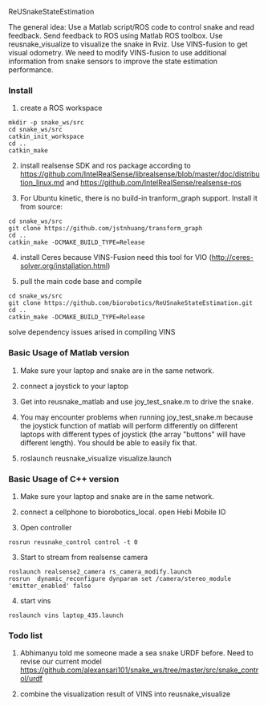 ReUSnakeStateEstimation

The general idea: Use a Matlab script/ROS code to control snake and read feedback. Send feedback to ROS using Matlab ROS toolbox. Use reusnake_visualize to visualize the snake in Rviz.
Use VINS-fusion to get visual odometry. We need to modify VINS-fusion to use additional information from snake sensors to improve the state estimation performance. 

### Install 
1. create a ROS workspace 
```shell
mkdir -p snake_ws/src
cd snake_ws/src
catkin_init_workspace
cd ..
catkin_make
```

2. install realsense SDK and ros package according to https://github.com/IntelRealSense/librealsense/blob/master/doc/distribution_linux.md
and
https://github.com/IntelRealSense/realsense-ros

3. For Ubuntu kinetic, there is no build-in tranform_graph support. Install it from source:
```shell
cd snake_ws/src
git clone https://github.com/jstnhuang/transform_graph
cd ..
catkin_make -DCMAKE_BUILD_TYPE=Release
```

4. install Ceres because VINS-Fusion need this tool for VIO (http://ceres-solver.org/installation.html)

5. pull the main code base and compile
```shell
cd snake_ws/src
git clone https://github.com/biorobotics/ReUSnakeStateEstimation.git
cd ..
catkin_make -DCMAKE_BUILD_TYPE=Release
```

solve dependency issues arised in compiling VINS

### Basic Usage of Matlab version

1. Make sure your laptop and snake are in the same network. 

2. connect a joystick to your laptop

3. Get into reusnake_matlab and use joy_test_snake.m to drive the snake.

4. You may encounter problems when running joy_test_snake.m because the joystick function of matlab will perform differently on different laptops with different types of joystick (the array "buttons" will have different length). You should be able to easily fix that.

5. roslaunch reusnake_visualize visualize.launch

### Basic Usage of C++ version 

1. Make sure your laptop and snake are in the same network. 

2. connect a cellphone to biorobotics_local. open Hebi Mobile IO

4. Open controller 
```shell
rosrun reusnake_control control -t 0
```

3. Start to stream from realsense camera
```shell
roslaunch realsense2_camera rs_camera_modify.launch 
rosrun  dynamic_reconfigure dynparam set /camera/stereo_module 'emitter_enabled' false
```

4. start vins 
```shell
roslaunch vins laptop_435.launch
```

### Todo list

1. Abhimanyu told me someone made a sea snake URDF before. Need to revise our current model
https://github.com/alexansari101/snake_ws/tree/master/src/snake_control/urdf

2. combine the visualization result of VINS into reusnake_visualize
